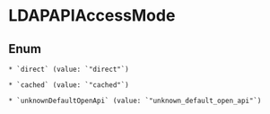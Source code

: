 
# LDAPAPIAccessMode

## Enum


    * `direct` (value: `"direct"`)

    * `cached` (value: `"cached"`)

    * `unknownDefaultOpenApi` (value: `"unknown_default_open_api"`)



